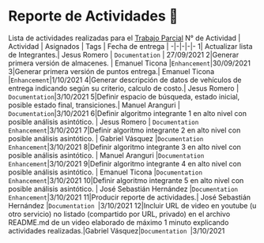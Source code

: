 # Reporte de Actividades 📝
Lista de actividades realizadas para el [Trabajo Parcial](https://github.com/JesusRomeroRivera/cc41-tf-201910711-201910295-201911572-201910149-201914885/milestone/1?closed=1)
N° de Actividad | Actividad | Asignados | Tags | Fecha de entrega | 
-|-|-|-|-
1| Actualizar lista de Integrantes.| Jesus Romero |  `Documentation` | 27/09/2021
2|Generar primera versión de almacenes. | Emanuel Ticona |`Enhancement`|30/09/2021
3|Generar primera versión de puntos entrega.| Emanuel Ticona |`Enhancement`|1/10/2021
4|Generar descripción de datos de vehículos de entrega indicando según su criterio, calculo de costo.| Jesus Romero |  `Documentation`|3/10/2021
5|Definir espacio de búsqueda, estado inicial, posible estado final, transiciones.| Manuel Aranguri |  `Documentation`|3/10/2021
6|Definir algoritmo integrante 1 en alto nivel con posible análisis asintótico. | Jesus Romero | `Documentation Enhancement`|3/10/2021
7|Definir algoritmo integrante 2 en alto nivel con posible análisis asintótico. | Gabriel Vásquez |`Documentation  Enhancement`|3/10/2021
8|Definir algoritmo integrante 3 en alto nivel con posible análisis asintótico. | Manuel Aranguri |`Documentation Enhancement`|3/10/2021
9|Definir algoritmo integrante 4 en alto nivel con posible análisis asintótico. | Emanuel Ticona |`Documentation  Enhancement`|3/10/2021
10|Definir algoritmo integrante 5 en alto nivel con posible análisis asintótico. | José Sebastián Hernández |`Documentation  Enhancement`|3/10/2021
11|Producir reporte de actividades.| José Sebastián Hernández |`Documentation `|3/10/2021
12|Incluir URL de video en youtube (u otro servicio) no listado (compartido por URL, privado) en el archivo README.md de un video elaborado de máximo 1 minuto explicando actividades realizadas.|Gabriel Vásquez|`Documentation `|3/10/2021

